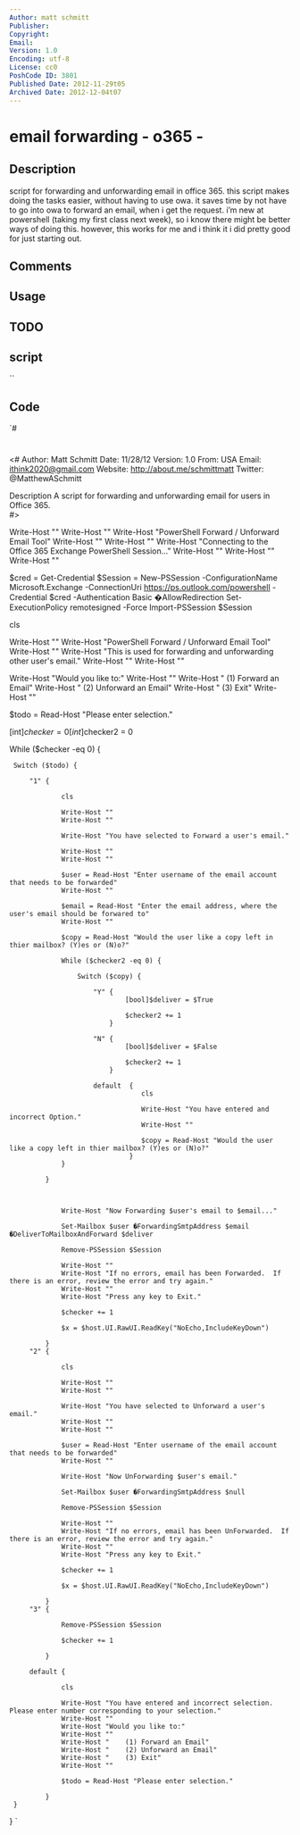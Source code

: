 ```yaml
---
Author: matt schmitt
Publisher: 
Copyright: 
Email: 
Version: 1.0
Encoding: utf-8
License: cc0
PoshCode ID: 3801
Published Date: 2012-11-29t05
Archived Date: 2012-12-04t07
---
```


# email forwarding - o365 - 

## Description

script for forwarding and unforwarding email in office 365. this script makes doing the tasks easier, without having to use owa.  it saves time by not have to go into owa to forward an email, when i get the request.  i’m new at powershell (taking my first class next week), so i know there might be better ways of doing this.  however, this works for me and i think it i did pretty good for just starting out.

## Comments



## Usage



## TODO



## script

``

## Code

`#
 #
 <#
   Author:   Matt Schmitt
   Date:     11/28/12 
   Version:  1.0 
   From:     USA 
   Email:    ithink2020@gmail.com 
   Website:  http://about.me/schmittmatt
   Twitter:  @MatthewASchmitt
   
   Description
   A script for forwarding and unforwarding email for users in Office 365.  
 #>
 
 Write-Host ""
 Write-Host ""
 Write-Host "PowerShell Forward / Unforward Email Tool"
 Write-Host ""
 Write-Host ""
 Write-Host "Connecting to the Office 365 Exchange PowerShell Session..."
 Write-Host ""
 Write-Host ""
 Write-Host ""
 
 
 
 $cred = Get-Credential
 $Session = New-PSSession -ConfigurationName Microsoft.Exchange -ConnectionUri https://ps.outlook.com/powershell -Credential $cred -Authentication Basic �AllowRedirection
 Set-ExecutionPolicy remotesigned -Force
 Import-PSSession $Session
 
 cls
 
 Write-Host ""
 Write-Host "PowerShell Forward / Unforward Email Tool"
 Write-Host ""
 Write-Host "This is used for forwarding and unforwarding other user's email."
 Write-Host ""
 Write-Host ""
 
 
 Write-Host "Would you like to:"
 Write-Host ""
 Write-Host "    (1) Forward an Email"
 Write-Host "    (2) Unforward an Email"
 Write-Host "    (3) Exit"
 Write-Host ""
 
 $todo = Read-Host "Please enter selection."
 
 [int]$checker = 0
 [int]$checker2 = 0
 
 While ($checker -eq 0) {
     
     Switch ($todo) {
         
         "1" {
                 
                 cls
                 
                 Write-Host ""
                 Write-Host ""
                 
                 Write-Host "You have selected to Forward a user's email."
                 
                 Write-Host ""
                 Write-Host ""
                 
                 $user = Read-Host "Enter username of the email account that needs to be forwarded" 
                 Write-Host ""
                 
                 $email = Read-Host "Enter the email address, where the user's email should be forwared to"
                 Write-Host ""
                 
                 $copy = Read-Host "Would the user like a copy left in thier mailbox? (Y)es or (N)o?"
                 
                 While ($checker2 -eq 0) {
                     
                     Switch ($copy) {
                         
                         "Y" {
                                 [bool]$deliver = $True
                                 
                                 $checker2 += 1
                             }
                         
                         "N" {
                                 [bool]$deliver = $False
                                 
                                 $checker2 += 1
                             }
                         
                         default  {  
                                     cls
                 
                                     Write-Host "You have entered and incorrect Option."
                                     Write-Host ""
                                     
                                     $copy = Read-Host "Would the user like a copy left in thier mailbox? (Y)es or (N)o?"
                                  }
                 }                   
                                                               
             }
 
                 
                 
                 Write-Host "Now Forwarding $user's email to $email..."
                 
                 Set-Mailbox $user �ForwardingSmtpAddress $email �DeliverToMailboxAndForward $deliver                            
                 
                 Remove-PSSession $Session
                 
                 Write-Host ""
                 Write-Host "If no errors, email has been Forwarded.  If there is an error, review the error and try again."
                 Write-Host ""
                 Write-Host "Press any key to Exit."
                 
                 $checker += 1
                 
                 $x = $host.UI.RawUI.ReadKey("NoEcho,IncludeKeyDown")
         
             }
         "2" {
                 
                 cls
                 
                 Write-Host ""
                 Write-Host ""
                 
                 Write-Host "You have selected to Unforward a user's email."
                 Write-Host ""
                 Write-Host ""
                 
                 $user = Read-Host "Enter username of the email account that needs to be forwarded" 
                 Write-Host ""
                 
                 Write-Host "Now UnForwarding $user's email."
                 
                 Set-Mailbox $user �ForwardingSmtpAddress $null                          
                 
                 Remove-PSSession $Session
                 
                 Write-Host ""
                 Write-Host "If no errors, email has been UnForwarded.  If there is an error, review the error and try again."
                 Write-Host ""
                 Write-Host "Press any key to Exit."
                 
                 $checker += 1
                 
                 $x = $host.UI.RawUI.ReadKey("NoEcho,IncludeKeyDown")
         
             }
         "3" {
                 
                 Remove-PSSession $Session
                 
                 $checker += 1
         
             }
             
         default {
                 
                 cls
                 
                 Write-Host "You have entered and incorrect selection.  Please enter number corresponding to your selection."
                 Write-Host ""
                 Write-Host "Would you like to:"
                 Write-Host ""
                 Write-Host "    (1) Forward an Email"
                 Write-Host "    (2) Unforward an Email"
                 Write-Host "    (3) Exit"
                 Write-Host ""
                 
                 $todo = Read-Host "Please enter selection."
         
             }
     }
 }
`

